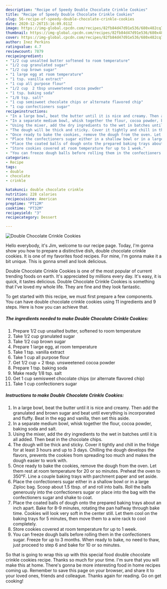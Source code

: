 ```yaml
---
description: "Recipe of Speedy Double Chocolate Crinkle Cookies"
title: "Recipe of Speedy Double Chocolate Crinkle Cookies"
slug: 56-recipe-of-speedy-double-chocolate-crinkle-cookies
date: 2020-12-26T15:16:09.011Z
image: https://img-global.cpcdn.com/recipes/82fb84d47d91e536/680x482cq70/double-chocolate-crinkle-cookies-recipe-main-photo.jpg
thumbnail: https://img-global.cpcdn.com/recipes/82fb84d47d91e536/680x482cq70/double-chocolate-crinkle-cookies-recipe-main-photo.jpg
cover: https://img-global.cpcdn.com/recipes/82fb84d47d91e536/680x482cq70/double-chocolate-crinkle-cookies-recipe-main-photo.jpg
author: Inez Perkins
ratingvalue: 4.7
reviewcount: 7879
recipeingredient:
- "1/2 cup unsalted butter softened to room temperature"
- "1/2 cup granulated sugar"
- "1/2 cup brown sugar"
- "1 large egg at room temperature"
- "1 tsp. vanilla extract"
- "1 cup all purpose flour"
- "1/2 cup  2 tbsp unsweetened cocoa powder"
- "1 tsp. baking soda"
- "1/8 tsp. salt"
- "1 cup semisweet chocolate chips or alternate flavored chip"
- "1 cup confectioners sugar"
recipeinstructions:
- "In a large bowl, beat the butter until it is nice and creamy. Then add the granulated and brown sugar and beat until everything is incorporated and fluffy. Beat in the egg and vanilla, then set this aside."
- "In a separate medium bowl, whisk together the flour, cocoa powder, baking soda and salt."
- "Using the mixer, add the dry ingredients to the wet in batches until it is all added. Then beat in the chocolate chips."
- "The dough will be thick and sticky. Cover it tightly and chill in the fridge for at least 3 hours and up to 3 days. Chilling the dough develops the flavors, prevents the cookies from spreading too much and makes the dough easier to work with."
- "Once ready to bake the cookies, remove the dough from the oven. Let them rest at room temperature for 20 or so minutes. Preheat the oven to 350°F. Line a couple baking trays with parchment paper and set aside."
- "Place the confectioners sugar either in a shallow bowl or in a large Ziploc bag. Scoop about 1.5 tbsp. of and roll into balls. Roll the balls generously into the confectioners sugar or place into the bag with the confectioners sugar and shake to coat."
- "Place the coated balls of dough onto the prepared baking trays about an inch apart. Bake for 8-9 minutes, rotating the pan halfway through bake time. Cookies will look very soft in the center still. Let them cool on the baking trays for 5 minutes, then move them to a wire rack to cool completely."
- "Store cookies covered at room temperature for up to 1 week."
- "You can freeze dough balls before rolling them in the confectioners sugar. Freeze for up to 3 months. When ready to bake, no need to thaw, just proceed to step 6 and bake for 10 or so minutes."
categories:
- Recipe
tags:
- double
- chocolate
- crinkle

katakunci: double chocolate crinkle 
nutrition: 228 calories
recipecuisine: American
preptime: "PT12M"
cooktime: "PT32M"
recipeyield: "3"
recipecategory: Dessert

---
```



![Double Chocolate Crinkle Cookies](https://img-global.cpcdn.com/recipes/82fb84d47d91e536/680x482cq70/double-chocolate-crinkle-cookies-recipe-main-photo.jpg)

Hello everybody, it's Jim, welcome to our recipe page. Today, I'm gonna show you how to prepare a distinctive dish, double chocolate crinkle cookies. It is one of my favorites food recipes. For mine, I'm gonna make it a bit unique. This is gonna smell and look delicious.

Double Chocolate Crinkle Cookies is one of the most popular of current trending foods on earth. It's appreciated by millions every day. It's easy, it is quick, it tastes delicious. Double Chocolate Crinkle Cookies is something that I've loved my whole life. They are fine and they look fantastic.




To get started with this recipe, we must first prepare a few components. You can have double chocolate crinkle cookies using 11 ingredients and 9 steps. Here is how you can achieve that.

<!--inarticleads1-->

##### The ingredients needed to make Double Chocolate Crinkle Cookies:

1. Prepare 1/2 cup unsalted butter, softened to room temperature
1. Take 1/2 cup granulated sugar
1. Take 1/2 cup brown sugar
1. Prepare 1 large egg, at room temperature
1. Take 1 tsp. vanilla extract
1. Take 1 cup all purpose flour
1. Get 1/2 cup + 2 tbsp. unsweetened cocoa powder
1. Prepare 1 tsp. baking soda
1. Make ready 1/8 tsp. salt
1. Get 1 cup semisweet chocolate chips (or alternate flavored chip)
1. Take 1 cup confectioners sugar




<!--inarticleads2-->

##### Instructions to make Double Chocolate Crinkle Cookies:

1. In a large bowl, beat the butter until it is nice and creamy. Then add the granulated and brown sugar and beat until everything is incorporated and fluffy. Beat in the egg and vanilla, then set this aside.
1. In a separate medium bowl, whisk together the flour, cocoa powder, baking soda and salt.
1. Using the mixer, add the dry ingredients to the wet in batches until it is all added. Then beat in the chocolate chips.
1. The dough will be thick and sticky. Cover it tightly and chill in the fridge for at least 3 hours and up to 3 days. Chilling the dough develops the flavors, prevents the cookies from spreading too much and makes the dough easier to work with.
1. Once ready to bake the cookies, remove the dough from the oven. Let them rest at room temperature for 20 or so minutes. Preheat the oven to 350°F. Line a couple baking trays with parchment paper and set aside.
1. Place the confectioners sugar either in a shallow bowl or in a large Ziploc bag. Scoop about 1.5 tbsp. of and roll into balls. Roll the balls generously into the confectioners sugar or place into the bag with the confectioners sugar and shake to coat.
1. Place the coated balls of dough onto the prepared baking trays about an inch apart. Bake for 8-9 minutes, rotating the pan halfway through bake time. Cookies will look very soft in the center still. Let them cool on the baking trays for 5 minutes, then move them to a wire rack to cool completely.
1. Store cookies covered at room temperature for up to 1 week.
1. You can freeze dough balls before rolling them in the confectioners sugar. Freeze for up to 3 months. When ready to bake, no need to thaw, just proceed to step 6 and bake for 10 or so minutes.




So that is going to wrap this up with this special food double chocolate crinkle cookies recipe. Thanks so much for your time. I'm sure that you will make this at home. There's gonna be more interesting food in home recipes coming up. Remember to save this page on your browser, and share it to your loved ones, friends and colleague. Thanks again for reading. Go on get cooking!
